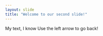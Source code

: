 ```yaml
---
layout: slide
title: "Welcome to our second slide!"
---
```

My text, I know
Use the left arrow to go back!
